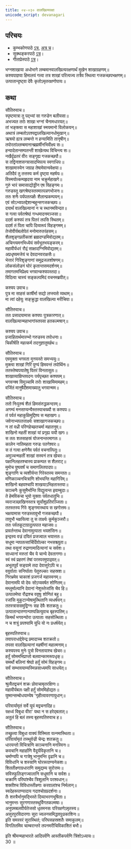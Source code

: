 ```yaml
---  
title: ०४-०३० वालखिल्यरक्षा
unicode_script: devanagari
---  
```


## परिचयः
- कुम्भकोणपाठे [ऽत्र](https://archive.org/details/mahAbhArata-kumbhakoNam/page/n369), [अत्र च](https://sanskritdocuments.org/mirrors/mahabharata/mbhK/mahabharata-k-01-sa.html)।
- सुक्थङ्करपाठे [ऽत्र](http://bombay.indology.info/mahabharata/text/UD/MBh01.txt)।
- गीताप्रेस्पाठे [ऽत्र](https://archive.org/stream/mahabharata01ramauoft#page/564/mode/2up)।

भग्नशाखाया अधोभागे लम्बमानवालखिल्यरक्षणार्थं मुखेन शाखाग्रहणम्॥  
कश्यपाज्ञया हिमालयं गत्वा तत्र शाखां परित्यज्य तत्रैव स्थित्वा गजकच्छपभक्षणम्॥  
उत्पातान्दृष्ट्वा देवैः कृतोऽमृतरक्षणोपायः॥  

## कथा

सौतिरुवाच॥  
स्पृष्टमात्रा तु पद्भ्यां सा गरुडेन बलीयसा॥  
अभज्यत तरोः शाखा भग्नां चैनामधारयत्॥  
तां भङ्क्त्वा स महाशाखां स्मयमानो विलोकयन्॥  
अथात्रं लम्बतोऽपश्यद्वालखिल्यानधोमुखान्॥  
ऋषयो ह्यत्र लम्बन्ते न हन्यामिति तानृषीन्॥  
तपोरतांल्लम्बमानान्ब्रह्मर्षीनभिवीक्ष्य सः॥  
हन्यादेतान्सम्पतन्ती शाखेत्यथ विचिन्त्य सः॥  
नखैर्दृढतरं वीरः सङ्गृह्य गजकच्छपौ॥  
स तद्विनाशसन्त्रासादभिपत्य स्वगाधिपः॥  
शाखामास्येन जग्राह तेषामेवान्ववेक्षया॥  
अतिदैवं तु तत्तस्य कर्म दृष्ट्वा महर्षयः॥  
विस्मयोत्कम्पहृदया नाम चक्रुर्महाखगे॥  
गुरुं भारं समासाद्योड्डीन एष विहङ्गमः॥  
गरुडस्तु खगश्रेष्ठस्तस्मात्पन्नगभोजनः॥  
ततः शनैः पर्यपतत्पक्षैः शैलान्प्रकम्पयन्॥  
एवं सोऽभ्यपतद्देशान्बहून्सगजकच्छपः॥  
दयार्थं वालखिल्यानां न च स्थानमविन्दत॥  
स गत्वा पर्वतश्रेष्ठं गन्धमादनमञ्जसा॥  
ददर्श कश्यपं तत्र पितरं तपसि स्थितम्॥  
ददर्श तं पिता चापि दिव्यरूपं विहङ्गमम्॥  
तेजोवीर्यबलोपेतं मनोमारुतरंहसम्॥  
शैलशृङ्गप्रतीकाशं ब्रह्मदण्डमिवोद्यतम्॥  
अचिन्त्यमनभिध्येयं सर्वभूतभयङ्करम्॥  
महावीर्यधरं रौद्रं साक्षादग्निमिवोद्यतम्॥  
अप्रधृष्यमजेयं च देवदानवराक्षसैः॥  
भेत्तारं गिरिशृङ्गाणां समुद्रजलशोषणम्॥  
लोकसंलोडनं घोरं कृतान्तसमदर्शनम्॥  
तमागतमभिप्रेक्ष्य भगवान्कश्यपस्तदा॥  
विदित्वा चास्यं सङ्कल्पमिदं वचनमब्रवीत्॥  

कश्यप उवाच॥  
पुत्र मा साहसं कार्षीर्मा सद्यो लप्स्यसे व्यथाम्॥  
मा त्वां दहेयुः सङ्क्रुद्धा वालखिल्या मरीचिपाः॥  

सौतिरुवाच॥  
ततः प्रसादयामास कश्यपः पुत्रकारणात्॥  
वालखिल्यान्महाभागांस्तपसा हतकल्मषान्॥  

कश्यप उवाच॥  
प्रजाहितार्थमारम्भो गरुडस्य तपोधनाः॥  
चिकीर्षति महत्कर्म तदनुज्ञातुमर्हथ॥  

सौतिरुवाच॥  
एवमुक्ता भगवता मुनयस्ते समभ्ययुः॥  
मुक्त्वा शाखां गिरिं पुण्यं हिमवन्तं तपोर्थिनः॥  
ततस्तेष्वपयातेषु पितरं विनतासुतः॥  
शाखाव्याक्षिप्तवदनः पर्यपृच्छत कश्यपम्॥  
भगवन्क्व विमुञ्चामि तरोः शाखामिमामहम्॥  
वर्जितं मानुषैर्देशमाख्यातु भगवान्मम॥  

सौतिरुवाच॥  
ततो निःपुरुषं शैलं हिमसंरुद्धकन्दरम्॥  
अगम्यं मनसाप्यन्यैस्तस्याचख्यौ स कश्यपः॥  
तं पर्वतं महाकुक्षिमुद्दिश्य स महाखगः॥  
जवेनाभ्यपतत्तार्क्ष्यः सशाखागजकच्छपः॥  
न तां वध्री परिणहेच्छतचर्मा महातनुम्॥  
शाखिनो महतीं शाखां यां प्रगृह्य ययौ खगः॥  
स ततः शतसाहस्रं योजनान्तरमागतः॥  
कालेन नातिमहता गरुडः पतगेश्वरः॥  
स तं गत्वा क्षणेनैव पर्वतं वचनात्पितुः॥  
अमुञ्चन्महतीं शाखां सस्वनं तत्र खेचरः॥  
पक्षानिलहतश्चास्य प्राकम्पत स शैलराट्॥  
मुमोच पुष्पवर्षं च समागलितपादपः॥  
शृङ्गाणि च व्यशीर्यन्त गिरेस्तस्य समन्ततः॥  
मणिकाञ्चनचित्राणि शोभयन्ति महागिरिम्॥  
शाखिनो बहवश्चापि शाखयाऽभिहतास्तया॥  
काञ्चनैः कुसुमैर्भान्ति विद्युत्वन्त इवाम्बुदाः॥  
ते हेमविकचा भूयो युक्ताः पर्वतधातुभिः॥  
व्यराजञ्छाखिनस्तत्र सूर्यांशुप्रतिरञ्जिताः॥  
ततस्तस्य गिरेः शृङ्गमास्थाय स खगोत्तमः॥  
भक्षयामास गरुडस्तावुभौ गजकच्छपौ॥  
तावुभौ भक्षयित्वा तु स तार्क्ष्यः कूर्मकुञ्जरौ॥  
ततः पर्वतकूटाग्रादुत्पपात महाजवः॥  
प्रावर्तन्ताथ देवानामुत्पाता भयशंसिनः॥  
इन्द्रस्य वज्रं दयितं प्रजज्वाल भयात्ततः॥  
सधूमा न्यपतत्सार्चिर्दिवोल्का नभसश्च्युता॥  
तथा वसूनां रुद्राणामादित्यानां च सर्वशः॥  
साध्यानां मरुतां चैव ये चान्ये देवतागणाः॥  
स्वं स्वं प्रहरणं तेषां परस्परमुपाद्रवत्॥  
अभूतपूर्वं सङ्ग्रामे तदा देवासुरेऽपि च॥  
ववुर्वाताः सनिर्घाताः पेतुरुल्काः सहस्रशः॥  
निरभ्रमेव चाकाशं प्रजगर्ज महास्वनम्॥  
देवानामपि यो देवः सोऽप्यवर्षत शोणितम्॥  
मम्लुर्माल्यानि देवानां नेशुस्तेजांसि चैव हि॥  
उत्पातमेघा रौद्राश्च ववृषुः शोणितं बहु॥  
रजांसि मुकुटान्येषामुत्थितानि व्यधर्षयन्॥  
ततस्त्राससमुद्विग्नः सह देवैः शतक्रतुः॥  
उत्पातान्दारुणान्पश्यन्नित्युवाच बृहस्पतिम्॥  
किमर्थं भगवन्घोरा उत्पाताः सहसोत्थिताः॥  
न च शत्रुं प्रपश्यामि युधि यो नः प्रधर्षयेत्॥  

बृहस्पतिरुवाच॥  
तवापराधाद्देवेन्द्र प्रमादाच्च शतक्रतो॥  
तपसा वालखिल्यानां महर्षीणां महात्मनाम्॥  
कश्यपस्य मुनेः पुत्रो विनतायाश्च खेचरः॥  
हर्तुं सोममभिप्राप्तो बलवान्कामरूपधृक्॥  
समर्थो बलिनां श्रेष्ठो हर्तुं सोमं विहङ्गमः॥  
सर्वं सम्भावयाम्यस्मिन्नसाध्यमपि साधयेत्॥  

सौतिरुवाच॥  
श्रुत्वैतद्वचनं शक्रः प्रोवाचामृतरक्षिणः॥  
महावीर्यबलः पक्षी हर्तुं सोममिहोद्यतः॥  
युष्मान्सम्बोधयाम्येष 'गृहीत्वावरणायुधान्॥  

परिवार्यामृतं सर्वे यूयं मद्वचनादिह॥  
रक्षध्वं विबुधा वीरा' यथा न स हरेद्बलात्॥  
अतुलं हि बलं तस्य बृहस्पतिरुवाच ह॥  

सौतिरुवाच॥  
तच्छ्रुत्वा विबुधा वाक्यं विस्मिता यत्नमास्थिताः॥  
परिवार्यामृतं तस्थुर्वज्री चेन्द्रः शतक्रतुः॥  
धारयन्तो विचित्राणि काञ्चनानि मनस्विनः॥  
कवचानि महार्हाणि वैदूर्यविकृतानि च॥  
चर्माण्यपि च गात्रेषु भानुमन्ति दृढानि च॥  
विविधानि च शस्त्राणि घोररूपाण्यनेकशः॥  
शिततीक्ष्णाग्रधाराणि समुद्यम्य सुरोत्तमः॥  
सविस्फुलिङ्गज्वालानि सधूमानि च सर्वशः॥  
चक्राणि परिघांश्चैव त्रिशूलानि परश्वधान्॥  
शक्तीश्च विविधास्तीक्ष्णाः करवालांश्च निर्मलान्॥  
स्वदेहरूपाण्यादाय गदाश्चोग्रप्रदर्शनाः॥  
तैः शस्त्रैर्भानुमद्भिस्ते दिव्याभरणभूषिताः॥  
भानुमन्तः सुरगणास्तस्थुर्विगतकल्मषाः॥  
अनुपमबलवीर्यतेजसो धृतमनसः परिरक्षणेऽमृतस्य॥  
असुरपुरविदारणाः सुरा ज्वलनसमिद्धवपुःप्रकाशिनः॥  
इति समरवरं सुरास्थितं; परिघसहस्रशतैः समाकुलम्॥  
विगलितमिव चाम्बरान्तरे तपनमरीचिविकाशितं बभौ॥  

इति श्रीमन्महाभारते आदिपर्वणि आस्तीकपर्वणि त्रिंशोऽध्यायः॥  
30 ॥  
